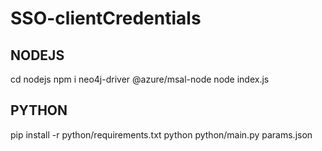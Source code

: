 # SSO-clientCredentials

## NODEJS

cd nodejs
npm i neo4j-driver @azure/msal-node
node index.js

## PYTHON

pip install -r python/requirements.txt
python python/main.py params.json
